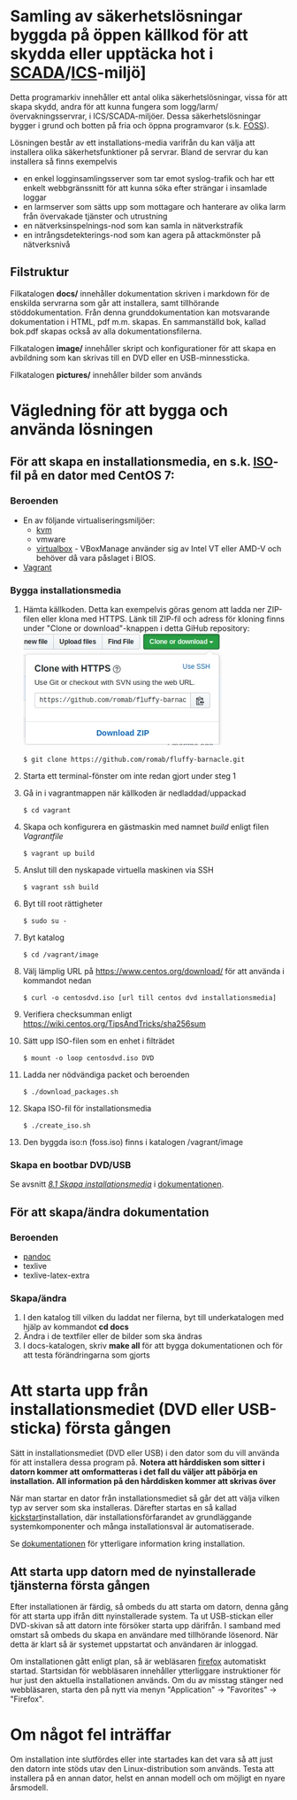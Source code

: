 # Samling av säkerhetslösningar byggda på öppen källkod för att skydda eller upptäcka hot i [SCADA]/[ICS]-miljö]

Detta programarkiv innehåller ett antal olika säkerhetslösningar, vissa för att skapa skydd, andra för att kunna fungera som logg/larm/övervakningsservrar, i ICS/SCADA-miljöer. Dessa säkerhetslösningar bygger i grund och botten på fria och öppna programvaror (s.k. [FOSS]).

Lösningen består av ett installations-media varifrån du kan välja att installera olika säkerhetsfunktioner på servrar. Bland de servrar du kan installera så finns exempelvis

* en enkel logginsamlingsserver som tar emot syslog-trafik och har ett enkelt webbgränssnitt för att kunna söka efter strängar i insamlade loggar
* en larmserver som sätts upp som mottagare och hanterare av olika larm från övervakade tjänster och utrustning
* en nätverksinspelnings-nod som kan samla in nätverkstrafik
* en intrångsdetekterings-nod som kan agera på attackmönster på nätverksnivå

## Filstruktur

Filkatalogen **docs/** innehåller dokumentation skriven i markdown för de enskilda servrarna som går att installera, samt tillhörande stöddokumentation. Från denna grunddokumentation kan motsvarande dokumentation i HTML, pdf m.m. skapas. En sammanställd bok, kallad bok.pdf skapas också av alla dokumentationsfilerna.

Filkatalogen **image/** innehåller skript och konfigurationer för att skapa en avbildning som kan skrivas till en DVD eller en USB-minnessticka.

Filkatalogen **pictures/** innehåller bilder som används


# Vägledning för att bygga och använda lösningen


## För att skapa en installationsmedia, en s.k. [ISO]-fil på en dator med CentOS 7:

### Beroenden
* En av följande virtualiseringsmiljöer:
  * [kvm]
  * vmware
  * [virtualbox] - VBoxManage använder sig av Intel VT eller AMD-V och behöver då vara påslaget i BIOS.
* [Vagrant]

### Bygga installationsmedia
1. Hämta källkoden. Detta kan exempelvis göras genom att ladda ner ZIP-filen eller klona med HTTPS.
Länk till ZIP-fil och adress för kloning finns under "Clone or download"-knappen i detta GiHub repository:
![Download](/pictures/klona.jpg)
    ```console
    $ git clone https://github.com/romab/fluffy-barnacle.git
    ```

2. Starta ett terminal-fönster om inte redan gjort under steg 1

3. Gå in i vagrantmappen när källkoden är nedladdad/uppackad
    ```console
    $ cd vagrant
    ```
4. Skapa och konfigurera en gästmaskin med namnet *build* enligt filen *Vagrantfile*
    ```console
    $ vagrant up build
    ```
5. Anslut till den nyskapade virtuella maskinen via SSH
    ```console
    $ vagrant ssh build
    ```
6. Byt till root rättigheter
    ```console
    $ sudo su -
    ```
7. Byt katalog
    ```console
    $ cd /vagrant/image
    ```
8. Välj lämplig URL på https://www.centos.org/download/ för att använda i kommandot nedan
    ```console
    $ curl -o centosdvd.iso [url till centos dvd installationsmedia]
    ```
9. Verifiera checksumman enligt https://wiki.centos.org/TipsAndTricks/sha256sum
10. Sätt upp ISO-filen som en enhet i filträdet
    ```console
    $ mount -o loop centosdvd.iso DVD
    ```
11. Ladda ner nödvändiga packet och beroenden
    ```console
    $ ./download_packages.sh
    ```
12. Skapa ISO-fil för installationsmedia
    ```console
    $ ./create_iso.sh
    ```
13. Den byggda iso:n (foss.iso) finns i katalogen /vagrant/image

### Skapa en bootbar DVD/USB
Se avsnitt *[8.1 Skapa installationsmedia](docs/81_skapa_installations_media.md)*  i [dokumentationen](docs/).


## För att skapa/ändra dokumentation
### Beroenden
* [pandoc]
* texlive
* texlive-latex-extra

### Skapa/ändra
1. I den katalog till vilken du laddat ner filerna, byt till underkatalogen med hjälp av kommandot **cd docs**
2. Ändra i de textfiler eller de bilder som ska ändras
3. I docs-katalogen, skriv **make all** för att bygga dokumentationen och för att testa förändringarna som gjorts


# Att starta upp från installationsmediet (DVD eller USB-sticka) första gången

Sätt in installationsmediet (DVD eller USB) i den dator som du vill använda för att installera dessa program på.
**Notera att hårddisken som sitter i datorn kommer att omformatteras i det fall du väljer att påbörja en installation. All information på den hårddisken kommer att skrivas över**

När man startar en dator från installationsmediet så går det att välja vilken typ av server som ska installeras. Därefter startas en så kallad [kickstart]installation, där installationsförfarandet av grundläggande systemkomponenter och många installationsval är automatiserade.

Se [dokumentationen](/docs/20_installation.md) för ytterligare information kring installation.

## Att starta upp datorn med de nyinstallerade tjänsterna första gången
Efter installationen är färdig, så ombeds du att starta om datorn, denna gång för att starta upp ifrån ditt nyinstallerade system. Ta ut USB-stickan eller DVD-skivan så att datorn inte försöker starta upp därifrån. I samband med omstart så ombeds du skapa en användare med tillhörande lösenord. När detta är klart så är systemet uppstartat och användaren är inloggad.

Om installationen gått enligt plan, så är webläsaren [firefox] automatiskt startad. Startsidan för webbläsaren innehåller ytterliggare
instruktioner för hur just den aktuella installationen används. Om du av misstag stänger ned webbläsaren, starta den på nytt via menyn "Application" -> "Favorites" -> "Firefox".

# Om något fel inträffar

Om installation inte slutfördes eller inte startades kan det vara så att just den datorn inte stöds utav den Linux-distribution som används.
Testa att installera på en annan dator, helst en annan modell och om möjligt en nyare årsmodell.

[kickstart]: https://docs.centos.org/en-US/centos/install-guide/Kickstart2/ "Ett sätt att installera ett operativsystem med programvara automatiskt"

[SCADA]: https://en.wikipedia.org/wiki/SCADA "Datormiljö som används för industriell automation."
[ICS]: https://en.wikipedia.org/wiki/Industrial_control_system "Datormiljö som används för industriell automation."

[FOSS]: https://en.wikipedia.org/wiki/Free_and_open-source_software "Free and Open-Source Software. Samlingsnamn för datorprogram som klassificeras som både fri (tillgänglighen är inte begränsad) och källkoden är tillgänglig för alla och envar att studera, kopiera, modifiera m.m."

[firefox]: https://en.wikipedia.org/wiki/Firefox "Fri webbläsare som har stor spridning i Linuxvärlden."

[ISO]: https://sv.wikipedia.org/wiki/ISO-avbild "En strukturerad fil som innehåller alla filer sammanställda till en stor sammanslagen fil, vilket är en avbildning av en CD/DVD-skiva"

[kvm]: https://www.linux-kvm.org/page/Main_Page "En virtualiseringsmodul i Linuxkärnan."

[virtualbox]: https://www.virtualbox.org/ "Programvara för virtualisering."

[Vagrant]: https://www.vagrantup.com "Verktyg för att konfigurera och hantera miljöer med virtuella datorer."

[pandoc]: https://pandoc.org/ "Verktyg för att konvertera mellan olika textformat"
